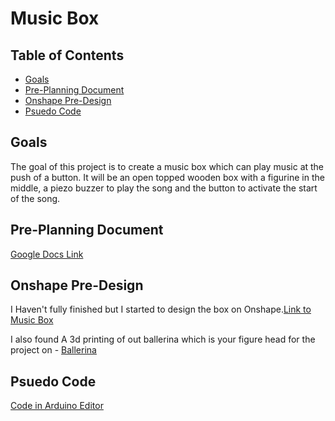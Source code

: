 # Music Box

## Table of Contents
* [Goals](#Goals)
* [Pre-Planning Document](#Pre-Planning-Document)
* [Onshape Pre-Design](#Onshape-Pre-Design)
* [Psuedo Code](#Psuedo-Code)

## Goals

The goal of this project is to create a music box which can play music at the push of a button. It will be an open topped wooden box with a figurine in the middle, a piezo buzzer to play the song and the button to activate the start of the song.

## Pre-Planning Document

[Google Docs Link](https://docs.google.com/document/d/1t9AGoTjgPdodNZodx1VPIkAsCzT7Abd_4i_2Dv82sn0/edit?usp=sharing)



## Onshape Pre-Design 

I Haven't fully finished but I started to design the box on Onshape.[Link to Music Box](https://cvilleschools.onshape.com/documents/4070da3629a921a665d7777d/w/15ceae94f1d3e58bcfee66e3/e/b3ec9e57a38d3c9760e5e44e) 

I also found A 3d printing of out ballerina which is your figure head for the project on - [Ballerina](https://www.thingiverse.com/thing:2679412)

## Psuedo Code

[Code in Arduino Editor](https://create.arduino.cc/editor/wmorela54/9488f8ee-c676-4620-bbf1-e6c64f40eed0/preview)
